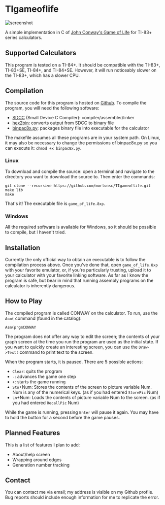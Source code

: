 # TIgameoflife

![screenshot](/screenshots/gameplay.gif)

A simple implementation in C of [John Conway's Game of Life](https://en.wikipedia.org/wiki/Conway's_Game_of_Life) for TI-83+ series calculators.

## Supported Calculators
This program is tested on a TI-84+.
It should be compatible with the TI-83+, TI-83+SE, TI-84+, and TI-84+SE.
However, it will run noticeably slower on the TI-83+, which has a slower CPU.

## Compilation
The source code for this program is hosted on [Github](https://github.com/mortonsc/TIgameoflife "mortonsc/TIgameoflife").
To compile the program, you will need the following software:
* [SDCC](http://sdcc.sourceforge.net/ "SDCC") (Small Device C Compiler): compiler/assembler/linker
* [hex2bin](http://hex2bin.sourceforge.net/ "hex2bin"): converts output from SDCC to binary file
* [binpac8x.py](http://www.ticalc.org/archives/files/fileinfo/429/42915.html "binpac8x"): packages binary file into executable for the calculator

The makefile assumes all these programs are in your system path.
On Linux, it may also be necessary to change the permissions of binpac8x.py so you can execute it: `chmod +x binpac8x.py`.

### Linux
To download and compile the source: open a terminal and navigate to the directory you want to download the source to.
Then enter the commands:

    git clone --recursive https://github.com/mortonsc/TIgameoflife.git
    make lib
    make
That's it! The executable file is `game_of_life.8xp`.

### Windows
All the required software is available for Windows, so it should be possible to compile, but I haven't tried.

## Installation
Currently the only official way to obtain an executable is to follow the compilation process above.
Once you've done that, open `game_of_life.8xp` with your favorite emulator, or, if you're particularly trusting,
upload it to your calculator with your favorite linking software.
As far as I know the program is safe,
but bear in mind that running assembly programs on the calculator is inherently dangerous.

## How to Play
The compiled program is called CONWAY on the calculator. To run, use the `Asm(` command (found in the catalog):

    Asm(prgmCONWAY
The program does not offer any way to edit the screen; the contents of your graph screen at the time you run the program
are used as the initial state. If you want to quickly create an interesting screen, you can use the `Draw->Text(` command
to print text to the screen.

When the program starts, it is paused. There are 5 possible actions:
* `Clear`: quits the program
* `-`: advances the game one step
* `+`: starts the game running
* `Sto`+Num: Stores the contents of the screen to picture variable Num.
Num is any of the numerical keys.  (as if you had entered `StorePic` Num)
* `Ln`+Num: Loads the contents of picture variable Num to the screen.
(as if you had entered `RecallPic` Num)

While the game is running, pressing `Enter` will pause it again. You may have to hold the button for a second
before the game pauses.

## Planned Features
This is a list of features I plan to add:
* About/help screen
* Wrapping around edges
* Generation number tracking

## Contact
You can contact me via email; my address is visible on my Github profile.
Bug reports should include enough information for me to replicate the error.
